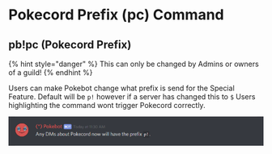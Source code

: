 # Pokecord Prefix \(pc\) Command

## pb!pc \(Pokecord Prefix\)

{% hint style="danger" %}
This can only be changed by Admins or owners of a guild!
{% endhint %}

Users can make Pokebot change what prefix is send for the Special Feature. Default will be `p!` however if a server has changed this to `$` Users highlighting the command wont trigger Pokecord correctly.

![](../.gitbook/assets/pc.PNG)

